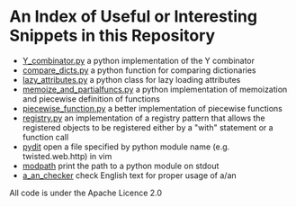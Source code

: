 # An Index of Useful or Interesting Snippets in this Repository

- [Y_combinator.py](sandbox/Y_combinator.py) a python implementation of the Y combinator
- [compare_dicts.py](sandbox/compare_dicts.py) a python function for comparing dictionaries
- [lazy_attributes.py](sandbox/lazy_attributes.py) a python class for lazy loading attributes
- [memoize_and_partialfuncs.py](sandbox/memoize_and_partialfuncs.py) a python implementation of memoization and piecewise definition of functions
- [piecewise_function.py](sandbox/piecewise_function.py) a better implementation of piecewise functions
- [registry.py](sandbox/registry.py) an implementation of a registry pattern that allows the registered objects to be registered either by a "with" statement or a function call
- [pydit](sandbox/pydit) open a file specified by python module name (e.g. twisted.web.http) in vim
- [modpath](sandbox/modpath) print the path to a python module on stdout
- [a_an_checker](sandbox/a_an_checker) check English text for proper usage of a/an



All code is under the Apache Licence 2.0